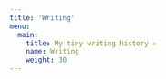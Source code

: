 ```yaml
---
title: 'Writing'
menu:
  main:
    title: My tiny writing history ✍
    name: Writing
    weight: 30
---
```

